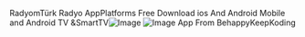 RadyomTürk Radyo AppPlatforms 
Free Download ios And Android Mobile and Android TV &SmartTV![Image](https://github.com/user-attachments/assets/7ef7dc16-678c-4ac0-9b51-2df06a765173)
![Image](https://github.com/user-attachments/assets/f8f656d4-f1ad-4947-b77f-59e521a1b7d6) App From BehappyKeepKoding
